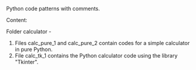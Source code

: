 Python code patterns with comments.

Content:

Folder сalculator -

1. Files calc_pure_1 and calc_pure_2 contain codes for a simple calculator in pure Python.
2. File calc_tk_1 contains the Python calculator code using the library "Tkinter".






